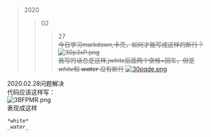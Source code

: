 >2020
>>02
>>>27   
~~今日学习markdown,卡壳，如何才能写成这样的断行？
![30p3xP.png](https://s2.ax1x.com/2020/02/27/30p3xP.png)   
我写的话总是这样,j*white*后面两个空格+回车，但是   
*white*和 ___water___ 没有断行~~
[![30pqde.png](https://s2.ax1x.com/2020/02/27/30pqde.png)](https://imgchr.com/i/30pqde)
   
2020.02.28问题解决      
代码应该这样写：   
![3BFPMR.png](https://s2.ax1x.com/2020/02/28/3BFPMR.png)   
表现成这样   

```   
*white*  
_water_   
```
